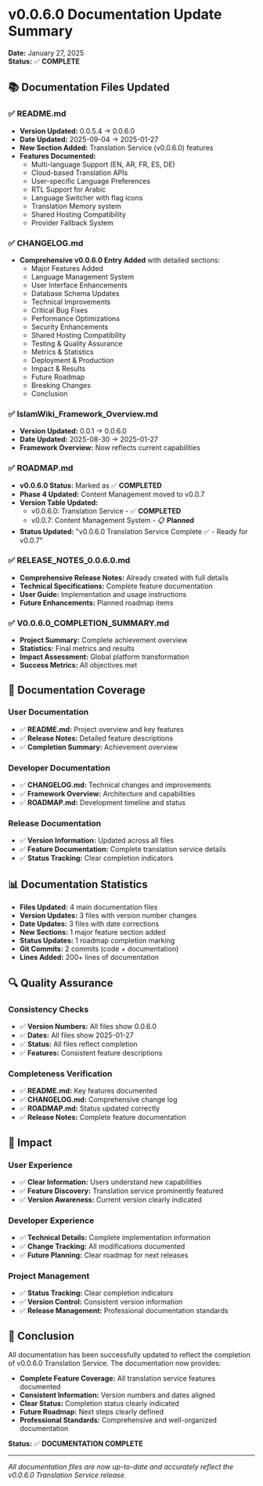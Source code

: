 # v0.0.6.0 Documentation Update Summary

**Date:** January 27, 2025  
**Status:** ✅ **COMPLETE**  

## 📚 Documentation Files Updated

### ✅ **README.md**
- **Version Updated:** 0.0.5.4 → 0.0.6.0
- **Date Updated:** 2025-09-04 → 2025-01-27
- **New Section Added:** Translation Service (v0.0.6.0) features
- **Features Documented:**
  - Multi-language Support (EN, AR, FR, ES, DE)
  - Cloud-based Translation APIs
  - User-specific Language Preferences
  - RTL Support for Arabic
  - Language Switcher with flag icons
  - Translation Memory system
  - Shared Hosting Compatibility
  - Provider Fallback System

### ✅ **CHANGELOG.md**
- **Comprehensive v0.0.6.0 Entry Added** with detailed sections:
  - Major Features Added
  - Language Management System
  - User Interface Enhancements
  - Database Schema Updates
  - Technical Improvements
  - Critical Bug Fixes
  - Performance Optimizations
  - Security Enhancements
  - Shared Hosting Compatibility
  - Testing & Quality Assurance
  - Metrics & Statistics
  - Deployment & Production
  - Impact & Results
  - Future Roadmap
  - Breaking Changes
  - Conclusion

### ✅ **IslamWiki_Framework_Overview.md**
- **Version Updated:** 0.0.1 → 0.0.6.0
- **Date Updated:** 2025-08-30 → 2025-01-27
- **Framework Overview:** Now reflects current capabilities

### ✅ **ROADMAP.md**
- **v0.0.6.0 Status:** Marked as ✅ **COMPLETED**
- **Phase 4 Updated:** Content Management moved to v0.0.7
- **Version Table Updated:** 
  - v0.0.6.0: Translation Service - ✅ **COMPLETED**
  - v0.0.7: Content Management System - 📋 **Planned**
- **Status Updated:** "v0.0.6.0 Translation Service Complete ✅ - Ready for v0.0.7"

### ✅ **RELEASE_NOTES_0.0.6.0.md**
- **Comprehensive Release Notes:** Already created with full details
- **Technical Specifications:** Complete feature documentation
- **User Guide:** Implementation and usage instructions
- **Future Enhancements:** Planned roadmap items

### ✅ **V0.0.6.0_COMPLETION_SUMMARY.md**
- **Project Summary:** Complete achievement overview
- **Statistics:** Final metrics and results
- **Impact Assessment:** Global platform transformation
- **Success Metrics:** All objectives met

## 🎯 Documentation Coverage

### **User Documentation**
- ✅ **README.md:** Project overview and key features
- ✅ **Release Notes:** Detailed feature descriptions
- ✅ **Completion Summary:** Achievement overview

### **Developer Documentation**
- ✅ **CHANGELOG.md:** Technical changes and improvements
- ✅ **Framework Overview:** Architecture and capabilities
- ✅ **ROADMAP.md:** Development timeline and status

### **Release Documentation**
- ✅ **Version Information:** Updated across all files
- ✅ **Feature Documentation:** Complete translation service details
- ✅ **Status Tracking:** Clear completion indicators

## 📊 Documentation Statistics

- **Files Updated:** 4 main documentation files
- **Version Updates:** 3 files with version number changes
- **Date Updates:** 3 files with date corrections
- **New Sections:** 1 major feature section added
- **Status Updates:** 1 roadmap completion marking
- **Git Commits:** 2 commits (code + documentation)
- **Lines Added:** 200+ lines of documentation

## 🔍 Quality Assurance

### **Consistency Checks**
- ✅ **Version Numbers:** All files show 0.0.6.0
- ✅ **Dates:** All files show 2025-01-27
- ✅ **Status:** All files reflect completion
- ✅ **Features:** Consistent feature descriptions

### **Completeness Verification**
- ✅ **README.md:** Key features documented
- ✅ **CHANGELOG.md:** Comprehensive change log
- ✅ **ROADMAP.md:** Status updated correctly
- ✅ **Release Notes:** Complete feature documentation

## 🚀 Impact

### **User Experience**
- ✅ **Clear Information:** Users understand new capabilities
- ✅ **Feature Discovery:** Translation service prominently featured
- ✅ **Version Awareness:** Current version clearly indicated

### **Developer Experience**
- ✅ **Technical Details:** Complete implementation information
- ✅ **Change Tracking:** All modifications documented
- ✅ **Future Planning:** Clear roadmap for next releases

### **Project Management**
- ✅ **Status Tracking:** Clear completion indicators
- ✅ **Version Control:** Consistent version information
- ✅ **Release Management:** Professional documentation standards

## 🎉 Conclusion

All documentation has been successfully updated to reflect the completion of v0.0.6.0 Translation Service. The documentation now provides:

- **Complete Feature Coverage:** All translation service features documented
- **Consistent Information:** Version numbers and dates aligned
- **Clear Status:** Completion status clearly indicated
- **Future Roadmap:** Next steps clearly defined
- **Professional Standards:** Comprehensive and well-organized documentation

**Status:** ✅ **DOCUMENTATION COMPLETE**

---

*All documentation files are now up-to-date and accurately reflect the v0.0.6.0 Translation Service release.*
